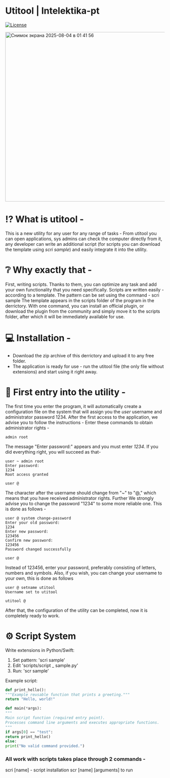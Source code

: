 # Utitool | Intelektika-pt

[![License](https://img.shields.io/badge/license-MIT.0-blue.svg)](LICENSE)

<img width="638" height="535" alt="Снимок экрана 2025-08-04 в 01 41 56" src="https://github.com/user-attachments/assets/c22993fd-4651-45c8-84a1-607b5dc0b521" />


# ⁉️ What is utitool -
This is a new utility for any user for any range of tasks -
From utitool you can open applications, sys admins can check the computer directly from it, any developer can write an additional script (for scripts you can download the template using *scri sample*) and easily integrate it into the utility.


# ❔ Why exactly that -
First, writing scripts. Thanks to them, you can optimize any task and add your own functionality that you need specifically. Scripts are written easily - according to a template. The pattern can be set using the command - scri sample
The template appears in the scripts folder of the program in the derrictory. With one command, you can install an official plugin, or download the plugin from the community and simply move it to the scripts folder, after which it will be immediately available for use.


# 💻 Installation -
- Download the zip archive of this derrictory and upload it to any free folder.
- The application is ready for use - run the utitool file (the only file without extensions) and start using it right away.


# 🚀 First entry into the utility -
The first time you enter the program, it will automatically create a configuration file on the system that will assign you the *user* username and administrator password 1234. After the first access to the application, we advise you to follow the instructions -
Enter these commands to obtain administrator rights -
``` utitool
admin root
```
The message "Enter password:" appears and you must enter *1234*. If you did everything right, you will succeed as that-
```utitool
user ~ admin root
Enter password:
1234
Root access granted

user @
```
The character after the username should change from "~" to "@," which means that you have received administrator rights. Further We strongly advise you to change the password "1234" to some more reliable one. This is done as follows -
```utitool
user @ system change-password
Enter your old password:
1234
Enter new password:
123456
Confirm new password:
123456
Password changed successfully

user @
```
Instead of 123456, enter your password, preferably consisting of letters, numbers and symbols. Also, if you wish, you can change your username to your own, this is done as follows
```utitool
user @ setname utitool
Username set to utitool

utitool @
```
After that, the configuration of the utility can be completed, now it is completely ready to work.



# ⚙️ Script System
Write extensions in Python/Swift:
1. Set pattern: 'scri sample'
2. Edit 'scripts/script _ sample.py'
3. Run: 'scr sample'

Example script:
```python
def print_hello():
"""Example reusable function that prints a greeting."""
return "Hello, world!"

def main(*args):
"""
Main script function (required entry point).
Processes command line arguments and executes appropriate functions.
"""
if args[0] == "test":
return print_hello()
else:
print("No valid command provided.")
```
### All work with scripts takes place through 2 commands -
scri [name] - script installation
scr [name] [arguments] to run
